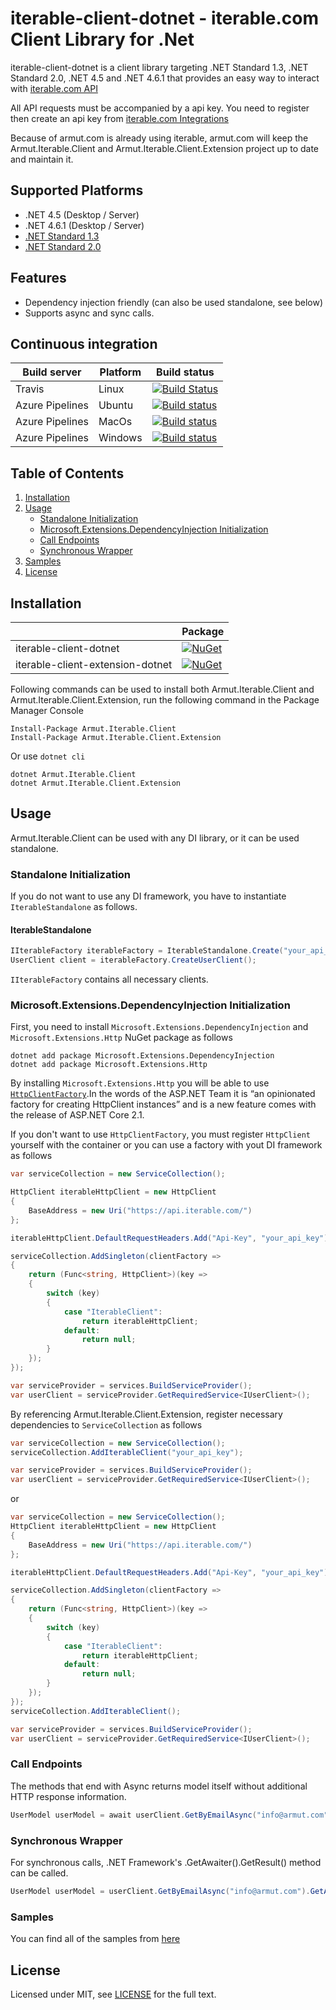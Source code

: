 # iterable-client-dotnet - iterable.com Client Library for .Net

iterable-client-dotnet is a client library targeting .NET Standard 1.3, .NET Standard 2.0, .NET 4.5 and .NET 4.6.1 that provides an easy way to interact with [iterable.com API](https://www.iterable.com)

All API requests must be accompanied by a api key. You need to register then create an api key from [iterable.com Integrations](https://app.iterable.com/settings/apiKeys)

Because of armut.com is already using iterable, armut.com will keep the Armut.Iterable.Client and Armut.Iterable.Client.Extension project up to date and maintain it.

## Supported Platforms

* .NET 4.5 (Desktop / Server)
* .NET 4.6.1 (Desktop / Server)
* [.NET Standard 1.3](https://docs.microsoft.com/en-us/dotnet/standard/net-standard)
* [.NET Standard 2.0](https://docs.microsoft.com/en-us/dotnet/standard/net-standard)

## Features
* Dependency injection friendly (can also be used standalone, see below)
* Supports async and sync calls.

## Continuous integration

| Build server                | Platform      | Build status                                                                                                                                                        | 
|-----------------------------|---------------|---------------------------------------------------------------------------------------------------------------------------------------------------------------------|
| Travis                      | Linux         | [![Build Status](https://travis-ci.org/armutcom/iterable-client-dotnet.svg?branch=master)](https://travis-ci.org/armutcom/iterable-client-dotnet)  | |
| Azure Pipelines             | Ubuntu        | [![Build status](https://dev.azure.com/armutcom/iterable-client-dotnet/_apis/build/status/iterable-client-dotnet%20-%20Ubuntu)](https://dev.azure.com/armutcom/iterable-client-dotnet/_build/latest?definitionId=3) | |
| Azure Pipelines             | MacOs         | [![Build status](https://dev.azure.com/armutcom/iterable-client-dotnet/_apis/build/status/iterable-client-dotnet%20-%20MacOs)](https://dev.azure.com/armutcom/iterable-client-dotnet/_build/latest?definitionId=1) | |
| Azure Pipelines             | Windows       | [![Build status](https://dev.azure.com/armutcom/iterable-client-dotnet/_apis/build/status/iterable-client-dotnet%20-%20Windows)](https://dev.azure.com/armutcom/iterable-client-dotnet/_build/latest?definitionId=2) | |

## Table of Contents

1. [Installation](https://github.com/armutcom/iterable-client-dotnet#installation)
2. [Usage](https://github.com/armutcom/iterable-client-dotnet#usage)
    - [Standalone Initialization](https://github.com/armutcom/iterable-client-dotnet#standalone-initialization)
    - [Microsoft.Extensions.DependencyInjection Initialization](https://github.com/armutcom/iterable-client-dotnet#microsoftextensionsdependencyinjection-initialization)
    - [Call Endpoints](https://github.com/armutcom/iterable-client-dotnet#call-endpoints)
    - [Synchronous Wrapper](https://github.com/armutcom/iterable-client-dotnet#synchronous-wrapper)
3. [Samples](https://github.com/armutcom/iterable-client-dotnet#samples)
4. [License](https://github.com/armutcom/iterable-client-dotnet#license)

## Installation

|       | Package |
|---------------|----------|
| iterable-client-dotnet | [![NuGet](https://img.shields.io/nuget/v/Armut.Iterable.Client.svg)](https://www.nuget.org/packages/Armut.Iterable.Client)    |
| iterable-client-extension-dotnet | [![NuGet](https://img.shields.io/nuget/v/Armut.Iterable.Client.Extension.svg)](https://www.nuget.org/packages/Armut.Iterable.Client.Extension)    |

Following commands can be used to install both Armut.Iterable.Client and Armut.Iterable.Client.Extension, run the following command in the Package Manager Console

```
Install-Package Armut.Iterable.Client
Install-Package Armut.Iterable.Client.Extension
```

Or use `dotnet cli`

```
dotnet Armut.Iterable.Client
dotnet Armut.Iterable.Client.Extension
```

## Usage

Armut.Iterable.Client can be used with any DI library, or it can be used standalone.

### Standalone Initialization

If you do not want to use any DI framework, you have to instantiate `IterableStandalone` as follows.

#### IterableStandalone
```csharp
IIterableFactory iterableFactory = IterableStandalone.Create("your_api_key");
UserClient client = iterableFactory.CreateUserClient();
```

`IIterableFactory` contains all necessary clients.

### Microsoft.Extensions.DependencyInjection Initialization

First, you need to install `Microsoft.Extensions.DependencyInjection` and `Microsoft.Extensions.Http` NuGet package as follows

```
dotnet add package Microsoft.Extensions.DependencyInjection
dotnet add package Microsoft.Extensions.Http
```

By installing `Microsoft.Extensions.Http` you will be able to use [`HttpClientFactory`](https://www.stevejgordon.co.uk/introduction-to-httpclientfactory-aspnetcore).In the words of the ASP.NET Team it is “an opinionated factory for creating HttpClient instances” and is a new feature comes with the release of ASP.NET Core 2.1. 

If you don't want to use `HttpClientFactory`, you must register `HttpClient` yourself with the container or you can use a factory with yout DI framework as follows
```csharp
var serviceCollection = new ServiceCollection();

HttpClient iterableHttpClient = new HttpClient
{
    BaseAddress = new Uri("https://api.iterable.com/")
};

iterableHttpClient.DefaultRequestHeaders.Add("Api-Key", "your_api_key");

serviceCollection.AddSingleton(clientFactory =>
{
    return (Func<string, HttpClient>)(key =>
    {
        switch (key)
        {
            case "IterableClient":
                return iterableHttpClient;
            default:
                return null;
        }
    });
});

var serviceProvider = services.BuildServiceProvider();
var userClient = serviceProvider.GetRequiredService<IUserClient>();
```

By referencing Armut.Iterable.Client.Extension, register necessary dependencies to `ServiceCollection` as follows
```csharp
var serviceCollection = new ServiceCollection();
serviceCollection.AddIterableClient("your_api_key");

var serviceProvider = services.BuildServiceProvider();
var userClient = serviceProvider.GetRequiredService<IUserClient>();
```

or
```csharp
var serviceCollection = new ServiceCollection();
HttpClient iterableHttpClient = new HttpClient
{
    BaseAddress = new Uri("https://api.iterable.com/")
};

iterableHttpClient.DefaultRequestHeaders.Add("Api-Key", "your_api_key");

serviceCollection.AddSingleton(clientFactory =>
{
    return (Func<string, HttpClient>)(key =>
    {
        switch (key)
        {
            case "IterableClient":
                return iterableHttpClient;
            default:
                return null;
        }
    });
});
serviceCollection.AddIterableClient();

var serviceProvider = services.BuildServiceProvider();
var userClient = serviceProvider.GetRequiredService<IUserClient>();
```

### Call Endpoints

The methods that end with Async returns model itself without additional HTTP response information.

```csharp
UserModel userModel = await userClient.GetByEmailAsync("info@armut.com");
```

### Synchronous Wrapper

For synchronous calls, .NET Framework's .GetAwaiter().GetResult() method can be called.

```csharp
UserModel userModel = userClient.GetByEmailAsync("info@armut.com").GetAwaiter().GetResult();
```

### Samples

You can find all of the samples from [here](sample)

## License
Licensed under MIT, see [LICENSE](LICENSE) for the full text.